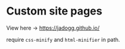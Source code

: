 # Custom site pages

View here -> https://jadogg.github.io/

require `css-minify` and `html-minifier` in path.